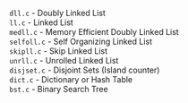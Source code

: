 `dll.c` - Doubly Linked List<br>
`ll.c` - Linked List<br>
`medll.c` - Memory Efficient Doubly Linked List<br>
`selfoll.c` - Self Organizing Linked List<br>
`skipll.c` - Skip Linked List<br>
`unrll.c` - Unrolled Linked List<br>
`disjset.c` - Disjoint Sets (Island counter)<br>
`dict.c` - Dictionary or Hash Table<br>
`bst.c` - Binary Search Tree<br>